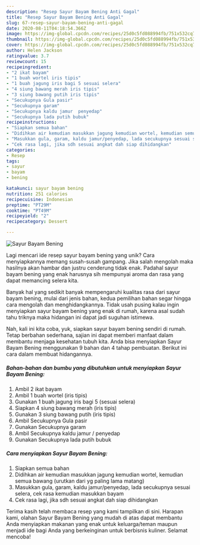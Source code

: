 ```yaml
---
description: "Resep Sayur Bayam Bening Anti Gagal"
title: "Resep Sayur Bayam Bening Anti Gagal"
slug: 67-resep-sayur-bayam-bening-anti-gagal
date: 2020-08-11T04:18:54.366Z
image: https://img-global.cpcdn.com/recipes/25d0c5fd088994fb/751x532cq70/sayur-bayam-bening-foto-resep-utama.jpg
thumbnail: https://img-global.cpcdn.com/recipes/25d0c5fd088994fb/751x532cq70/sayur-bayam-bening-foto-resep-utama.jpg
cover: https://img-global.cpcdn.com/recipes/25d0c5fd088994fb/751x532cq70/sayur-bayam-bening-foto-resep-utama.jpg
author: Helen Jackson
ratingvalue: 3.7
reviewcount: 15
recipeingredient:
- "2 ikat bayam"
- "1 buah wortel iris tipis"
- "1 buah jagung iris bagi 5 sesuai selera"
- "4 siung bawang merah iris tipis"
- "3 siung bawang putih iris tipis"
- "Secukupnya Gula pasir"
- "Secukupnya garam"
- "Secukupnya kaldu jamur  penyedap"
- "Secukupnya lada putih bubuk"
recipeinstructions:
- "Siapkan semua bahan"
- "Didihkan air kemudian masukkan jagung kemudian wortel, kemudian semua bawang (urutkan dari yg paling lama matang)"
- "Masukkan gula, garam, kaldu jamur/penyedap, lada secukupnya sesuai selera, cek rasa kemudian masukkan bayam"
- "Cek rasa lagi, jika sdh sesuai angkat dah siap dihidangkan"
categories:
- Resep
tags:
- sayur
- bayam
- bening

katakunci: sayur bayam bening 
nutrition: 251 calories
recipecuisine: Indonesian
preptime: "PT29M"
cooktime: "PT49M"
recipeyield: "2"
recipecategory: Dessert

---
```



![Sayur Bayam Bening](https://img-global.cpcdn.com/recipes/25d0c5fd088994fb/751x532cq70/sayur-bayam-bening-foto-resep-utama.jpg)

Lagi mencari ide resep sayur bayam bening yang unik? Cara menyiapkannya memang susah-susah gampang. Jika salah mengolah maka hasilnya akan hambar dan justru cenderung tidak enak. Padahal sayur bayam bening yang enak harusnya sih mempunyai aroma dan rasa yang dapat memancing selera kita.



Banyak hal yang sedikit banyak mempengaruhi kualitas rasa dari sayur bayam bening, mulai dari jenis bahan, kedua pemilihan bahan segar hingga cara mengolah dan menghidangkannya. Tidak usah pusing kalau ingin menyiapkan sayur bayam bening yang enak di rumah, karena asal sudah tahu triknya maka hidangan ini dapat jadi suguhan istimewa.


Nah, kali ini kita coba, yuk, siapkan sayur bayam bening sendiri di rumah. Tetap berbahan sederhana, sajian ini dapat memberi manfaat dalam membantu menjaga kesehatan tubuh kita. Anda bisa menyiapkan Sayur Bayam Bening menggunakan 9 bahan dan 4 tahap pembuatan. Berikut ini cara dalam membuat hidangannya.

<!--inarticleads1-->

##### Bahan-bahan dan bumbu yang dibutuhkan untuk menyiapkan Sayur Bayam Bening:

1. Ambil 2 ikat bayam
1. Ambil 1 buah wortel (iris tipis)
1. Gunakan 1 buah jagung iris bagi 5 (sesuai selera)
1. Siapkan 4 siung bawang merah (iris tipis)
1. Gunakan 3 siung bawang putih (iris tipis)
1. Ambil Secukupnya Gula pasir
1. Gunakan Secukupnya garam
1. Ambil Secukupnya kaldu jamur / penyedap
1. Gunakan Secukupnya lada putih bubuk




<!--inarticleads2-->

##### Cara menyiapkan Sayur Bayam Bening:

1. Siapkan semua bahan
1. Didihkan air kemudian masukkan jagung kemudian wortel, kemudian semua bawang (urutkan dari yg paling lama matang)
1. Masukkan gula, garam, kaldu jamur/penyedap, lada secukupnya sesuai selera, cek rasa kemudian masukkan bayam
1. Cek rasa lagi, jika sdh sesuai angkat dah siap dihidangkan




Terima kasih telah membaca resep yang kami tampilkan di sini. Harapan kami, olahan Sayur Bayam Bening yang mudah di atas dapat membantu Anda menyiapkan makanan yang enak untuk keluarga/teman maupun menjadi ide bagi Anda yang berkeinginan untuk berbisnis kuliner. Selamat mencoba!
